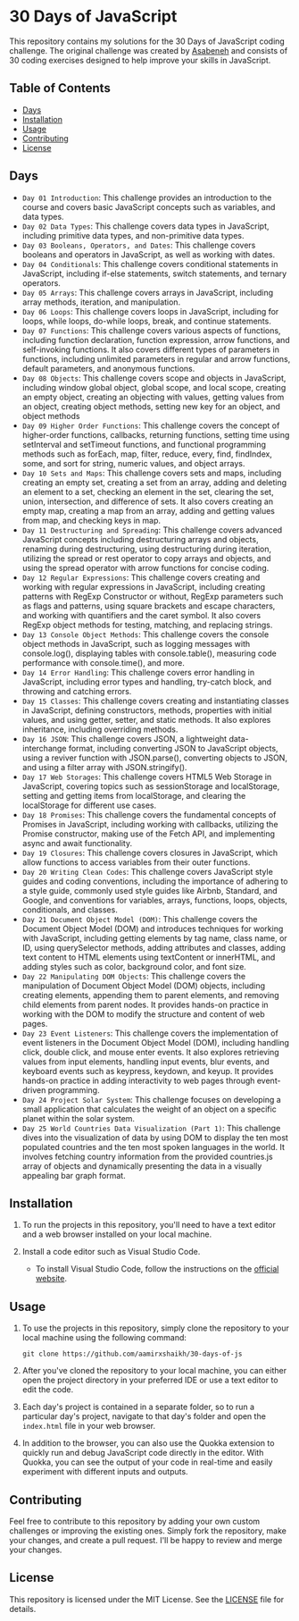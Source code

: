 # 30 Days of JavaScript

This repository contains my solutions for the 30 Days of JavaScript coding challenge. The original challenge was created by [Asabeneh](https://github.com/Asabeneh) and consists of 30 coding exercises designed to help improve your skills in JavaScript.

## Table of Contents

- [Days](#days)
- [Installation](#installation)
- [Usage](#usage)
- [Contributing](#contributing)
- [License](#license)

## Days

- `Day 01 Introduction`: This challenge provides an introduction to the course and covers basic JavaScript concepts such as variables, and data types.
- `Day 02 Data Types`: This challenge covers data types in JavaScript, including primitive data types, and non-primitive data types.
- `Day 03 Booleans, Operators, and Dates`: This challenge covers booleans and operators in JavaScript, as well as working with dates.
- `Day 04 Conditionals`: This challenge covers conditional statements in JavaScript, including if-else statements, switch statements, and ternary operators.
- `Day 05 Arrays`: This challenge covers arrays in JavaScript, including array methods, iteration, and manipulation.
- `Day 06 Loops`: This challenge covers loops in JavaScript, including for loops, while loops, do-while loops, break, and continue statements.
- `Day 07 Functions`: This challenge covers various aspects of functions, including function declaration, function expression, arrow functions, and self-invoking functions. It also covers different types of parameters in functions, including unlimited parameters in regular and arrow functions, default parameters, and anonymous functions.
- `Day 08 Objects`: This challenge covers scope and objects in JavaScript, including window global object, global scope, and local scope, creating an empty object, creating an objecting with values, getting values from an object, creating object methods, setting new key for an object, and object methods
- `Day 09 Higher Order Functions`: This challenge covers the concept of higher-order functions, callbacks, returning functions, setting time using setInterval and setTimeout functions, and functional programming methods such as forEach, map, filter, reduce, every, find, findIndex, some, and sort for string, numeric values, and object arrays.
- `Day 10 Sets and Maps`: This challenge covers sets and maps, including creating an empty set, creating a set from an array, adding and deleting an element to a set, checking an element in the set, clearing the set, union, intersection, and difference of sets. It also covers creating an empty map, creating a map from an array, adding and getting values from map, and checking keys in map.
- `Day 11 Destructuring and Spreading`: This challenge covers advanced JavaScript concepts including destructuring arrays and objects, renaming during destructuring, using destructuring during iteration, utilizing the spread or rest operator to copy arrays and objects, and using the spread operator with arrow functions for concise coding.
- `Day 12 Regular Expressions`: This challenge covers creating and working with regular expressions in JavaScript, including creating patterns with RegExp Constructor or without, RegExp parameters such as flags and patterns, using square brackets and escape characters, and working with quantifiers and the caret symbol. It also covers RegExp object methods for testing, matching, and replacing strings.
- `Day 13 Console Object Methods`: This challenge covers the console object methods in JavaScript, such as logging messages with console.log(), displaying tables with console.table(), measuring code performance with console.time(), and more.
- `Day 14 Error Handling`: This challenge covers error handling in JavaScript, including error types and handling, try-catch block, and throwing and catching errors.
- `Day 15 Classes`: This challenge covers creating and instantiating classes in JavaScript, defining constructors, methods, properties with initial values, and using getter, setter, and static methods. It also explores inheritance, including overriding methods.
- `Day 16 JSON`: This challenge covers JSON, a lightweight data-interchange format, including converting JSON to JavaScript objects, using a reviver function with JSON.parse(), converting objects to JSON, and using a filter array with JSON.stringify().
- `Day 17 Web Storages`: This challenge covers HTML5 Web Storage in JavaScript, covering topics such as sessionStorage and localStorage, setting and getting items from localStorage, and clearing the localStorage for different use cases.
- `Day 18 Promises`: This challenge covers the fundamental concepts of Promises in JavaScript, including working with callbacks, utilizing the Promise constructor, making use of the Fetch API, and implementing async and await functionality.
- `Day 19 Closures`: This challenge covers closures in JavaScript, which allow functions to access variables from their outer functions. 
- `Day 20 Writing Clean Codes`: This challenge covers JavaScript style guides and coding conventions, including the importance of adhering to a style guide, commonly used style guides like Airbnb, Standard, and Google, and conventions for variables, arrays, functions, loops, objects, conditionals, and classes.
- `Day 21 Document Object Model (DOM)`: This challenge covers the Document Object Model (DOM) and introduces techniques for working with JavaScript, including getting elements by tag name, class name, or ID, using querySelector methods, adding attributes and classes, adding text content to HTML elements using textContent or innerHTML, and adding styles such as color, background color, and font size.
- `Day 22 Manipulating DOM Objects`: This challenge covers the manipulation of Document Object Model (DOM) objects, including creating elements, appending them to parent elements, and removing child elements from parent nodes. It provides hands-on practice in working with the DOM to modify the structure and content of web pages.
- `Day 23 Event Listeners`: This challenge covers the implementation of event listeners in the Document Object Model (DOM), including handling click, double click, and mouse enter events. It also explores retrieving values from input elements, handling input events, blur events, and keyboard events such as keypress, keydown, and keyup. It provides hands-on practice in adding interactivity to web pages through event-driven programming.
- `Day 24 Project Solar System`: This challenge focuses on developing a small application that calculates the weight of an object on a specific planet within the solar system.
- `Day 25 World Countries Data Visualization (Part 1)`: This challenge dives into the visualization of data by using DOM to display the ten most populated countries and the ten most spoken languages in the world. It involves fetching country information from the provided countries.js array of objects and dynamically presenting the data in a visually appealing bar graph format.
<!-- - `Day 26`: World Countries Data Visualization (Part 2) -->
<!-- - `Day 27`: Mini Project: Portfolio -->
<!-- - `Day 28`: Mini Project: Leaderboard -->
<!-- - `Day 29`: Mini Project: Animating Characters -->
<!-- - `Day 30`: Mini Project: Final -->

## Installation

1. To run the projects in this repository, you'll need to have a text editor and a web browser installed on your local machine.

2. Install a code editor such as Visual Studio Code.
  
   - To install Visual Studio Code, follow the instructions on the [official website](https://code.visualstudio.com/Download).


## Usage

1. To use the projects in this repository, simply clone the repository to your local machine using the following command:

    `git clone https://github.com/aamirxshaikh/30-days-of-js`

2. After you've cloned the repository to your local machine, you can either open the project directory in your preferred IDE or use a text editor to edit the code.

3. Each day's project is contained in a separate folder, so to run a particular day's project, navigate to that day's folder and open the `index.html` file in your web browser.

4. In addition to the browser, you can also use the Quokka extension to quickly run and debug JavaScript code directly in the editor. With Quokka, you can see the output of your code in real-time and easily experiment with different inputs and outputs. 

## Contributing

Feel free to contribute to this repository by adding your own custom challenges or improving the existing ones. Simply fork the repository, make your changes, and create a pull request. I'll be happy to review and merge your changes.

## License

This repository is licensed under the MIT License. See the [LICENSE](LICENSE) file for details.
